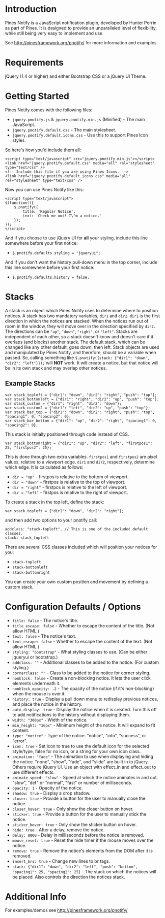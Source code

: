 Introduction
============

Pines Notify is a JavaScript notification plugin, developed by Hunter Perrin as
part of Pines. It is designed to provide an unparalleled level of flexibility,
while still being very easy to implement and use.

See http://pinesframework.org/pnotify/ for more information and examples.

Requirements
============

jQuery (1.4 or higher) and either Bootstrap CSS or a jQuery UI Theme.

Getting Started
===============

Pines Notify comes with the following files:

* `jquery.pnotify.js` & `jquery.pnotify.min.js` (Minified) - The main JavaScript. 
* `jquery.pnotify.default.css` - The main stylesheet. 
* `jquery.pnotify.default.icons.css` - Use this to support Pines Icon styles.

So here's how you'd include them all:

	<script type="text/javascript" src="jquery.pnotify.min.js"></script>
	<link href="jquery.pnotify.default.css" media="all" rel="stylesheet" type="text/css" />
	<!-- Include this file if you are using Pines Icons. -->
	<link href="jquery.pnotify.default.icons.css" media="all" rel="stylesheet" type="text/css" />

Now you can use Pines Notify like this:

	<script type="text/javascript">
	$(function(){
		$.pnotify({
			title: 'Regular Notice',
			text: 'Check me out! I\'m a notice.'
		});
	});
	</script>

And if you choose to use jQuery UI for **all** your styling, include this line somewhere before your first notice:
* `$.pnotify.defaults.styling = "jqueryui";`

And if you don't want the history pull-down menu in the top corner, include this line somewhere before your first notice:
* `$.pnotify.defaults.history = false;`

Stacks
======

A stack is an object which Pines Notify uses to determine where to position notices. A stack has two mandatory variables, `dir1` and `dir2`. `dir1` is the first direction in which the notices are stacked. When the notices run out of room in the window, they will move over in the direction specified by `dir2`. The directions can be `"up"`, `"down"`, `"right"`, or `"left"`. Stacks are independent of each other, so a stack doesn't know and doesn't care if it overlaps (and blocks) another stack. The default stack, which can be changed like any other default, goes down, then left. Stack objects are used and manipulated by Pines Notify, and therefore, should be a variable when passed. So, calling something like `$.pnotify({stack: {"dir1": "down", "dir2": "left"}});` will **NOT** work. It will create a notice, but that notice will be in its own stack and may overlap other notices.

Example Stacks
--------------

	var stack_topleft = {"dir1": "down", "dir2": "right", "push": "top"};
	var stack_bottomleft = {"dir1": "right", "dir2": "up", "push": "top"};
	var stack_custom = {"dir1": "right", "dir2": "down"};
	var stack_custom2 = {"dir1": "left", "dir2": "up", "push": "top"};
	var stack_bar_top = {"dir1": "down", "dir2": "right", "push": "top", "spacing1": 0, "spacing2": 0};
	var stack_bar_bottom = {"dir1": "up", "dir2": "right", "spacing1": 0, "spacing2": 0};

This stack is initially positioned through code instead of CSS.

	var stack_bottomright = {"dir1": "up", "dir2": "left", "firstpos1": 25, "firstpos2": 25};

This is done through two extra variables. `firstpos1` and `firstpos2` are pixel values, relative to a viewport edge. `dir1` and `dir2`, respectively, determine which edge. It is calculated as follows:

* `dir = "up"` - firstpos is relative to the bottom of viewport.
* `dir = "down"` - firstpos is relative to the top of viewport.
* `dir = "right"` - firstpos is relative to the left of viewport.
* `dir = "left"` - firstpos is relative to the right of viewport.

To create a stack in the top left, define the stack:

	var stack_topleft = {"dir1": "down", "dir2": "right"};
		
and then add two options to your pnotify call:
		
	addclass: "stack-topleft", // This is one of the included default classes.
	stack: stack_topleft

There are several CSS classes included which will position your notices for you:

* `stack-topleft`
* `stack-bottomleft`
* `stack-bottomright`

You can create your own custom position and movement by defining a custom stack.

Configuration Defaults / Options
================================

* `title: false` - The notice's title.
* `title_escape: false` - Whether to escape the content of the title. (Not allow HTML.)
* `text: false` - The notice's text.
* `text_escape: false` - Whether to escape the content of the text. (Not allow HTML.)
* `styling: "bootstrap"` - What styling classes to use. (Can be either jqueryui or bootstrap.)
* `addclass: ""` - Additional classes to be added to the notice. (For custom styling.)
* `cornerclass: ""` - Class to be added to the notice for corner styling.
* `nonblock: false` - Create a non-blocking notice. It lets the user click elements underneath it.
* `nonblock_opacity: .2` - The opacity of the notice (if it's non-blocking) when the mouse is over it.
* `history: true` - Display a pull down menu to redisplay previous notices, and place the notice in the history.
* `auto_display: true` - Display the notice when it is created. Turn this off to add notifications to the history without displaying them.
* `width: "300px"` - Width of the notice.
* `min_height: "16px"` - Minimum height of the notice. It will expand to fit content.
* `type: "notice"` - Type of the notice. "notice", "info", "success", or "error".
* `icon: true` - Set icon to true to use the default icon for the selected style/type, false for no icon, or a string for your own icon class.
* `animation: "fade"` - The animation to use when displaying and hiding the notice. "none", "show", "fade", and "slide" are built in to jQuery. Others require jQuery UI. Use an object with effect_in and effect_out to use different effects.
* `animate_speed: "slow"` - Speed at which the notice animates in and out. "slow", "def" or "normal", "fast" or number of milliseconds.
* `opacity: 1` - Opacity of the notice.
* `shadow: true` - Display a drop shadow.
* `closer: true` - Provide a button for the user to manually close the notice.
* `closer_hover: true` - Only show the closer button on hover.
* `sticker: true` - Provide a button for the user to manually stick the notice.
* `sticker_hover: true` - Only show the sticker button on hover.
* `hide: true` - After a delay, remove the notice.
* `delay: 8000` - Delay in milliseconds before the notice is removed.
* `mouse_reset: true` - Reset the hide timer if the mouse moves over the notice.
* `remove: true` - Remove the notice's elements from the DOM after it is removed.
* `insert_brs: true` - Change new lines to br tags.
* `stack: {"dir1": "down", "dir2": "left", "push": "bottom", "spacing1": 25, "spacing2": 25}` - The stack on which the notices will be placed. Also controls the direction the notices stack.

Additional Info
===============

For examples/demos see http://pinesframework.org/pnotify/